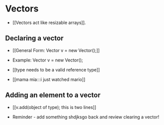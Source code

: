 # Vectors
- [[Vectors act like resizable arrays]].

## Declaring a vector
- [[General Form: Vector<type> v = new Vector();]]
- Example: Vector<Integer> v = new Vector();

- [[type needs to be a valid reference type]]
- [[mama mia:::i just watched mario]]

## Adding an element to a vector
- [[v.add(object of type); 
this is two lines]]

- Reminder - add something shdjksgo back and review clearing a vector!